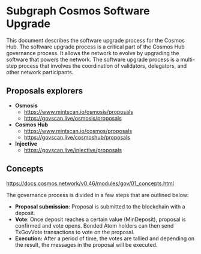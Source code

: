 # Subgraph Cosmos Software Upgrade

This document describes the software upgrade process for the Cosmos Hub. The software upgrade process is a critical part of the Cosmos Hub governance process. It allows the network to evolve by upgrading the software that powers the network. The software upgrade process is a multi-step process that involves the coordination of validators, delegators, and other network participants.

## Proposals explorers

- **Osmosis**
  - <https://www.mintscan.io/osmosis/proposals>
  - <https://govscan.live/osmosis/proposals>
- **Cosmos Hub**
  - <https://www.mintscan.io/cosmos/proposals>
  - <https://govscan.live/cosmoshub/proposals>
- **Injective**
  - <https://govscan.live/injective/proposals>

## Concepts

<https://docs.cosmos.network/v0.46/modules/gov/01_concepts.html>

The governance process is divided in a few steps that are outlined below:

- **Proposal submission**: Proposal is submitted to the blockchain with a deposit.
- **Vote**: Once deposit reaches a certain value (MinDeposit), proposal is confirmed and vote opens. Bonded Atom holders can then send TxGovVote transactions to vote on the proposal.
- **Execution:** After a period of time, the votes are tallied and depending on the result, the messages in the proposal will be executed.
